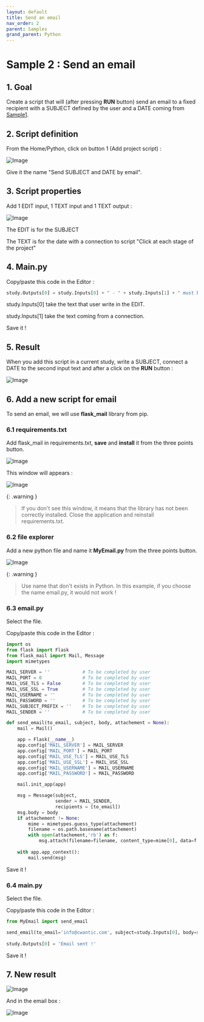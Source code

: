 ```yaml
---
layout: default
title: Send an email
nav_order: 2
parent: Samples
grand_parent: Python
---
```


# Sample 2 : Send an email

## 1. Goal

Create a script that will (after pressing **RUN** button) send an email to a fixed recipient with a SUBJECT defined by the user and a DATE coming from [Sample1](https://documentation.metapiping.com/Python/Samples/datetimefile.html).

## 2. Script definition

From the Home/Python, click on button 1 (Add project script) :

![Image](../../Images/PythonMenu.jpg)

Give it the name "Send SUBJECT and DATE by email".

## 3. Script properties

Add 1 EDIT input, 1 TEXT input and 1 TEXT output :

![Image](../../Images/PythonSample2_1.jpg)

The EDIT is for the SUBJECT

The TEXT is for the date with a connection to script "Click at each stage of the project"

## 4. Main.py

Copy/paste this code in the Editor :

```python
study.Outputs[0] = study.Inputs[0] + " - " + study.Inputs[1] + " must be send by email"
```

study.Inputs[0] take the text that user write in the EDIT.

study.Inputs[1] take the text coming from a connection.

Save it !

## 5. Result

When you add this script in a current study, write a SUBJECT, connect a DATE to the second input text and after a click on the **RUN** button :

![Image](../../Images/PythonSample2_2.jpg)

## 6. Add a new script for email

To send an email, we will use **flask_mail** library from pip.

### 6.1 requirements.txt

Add flask_mail in requirements.txt, **save** and **install** it from the three points button.

![Image](../../Images/PythonSample2_3.jpg)

This window will appears :

![Image](../../Images/PythonSample2_5.jpg)

{: .warning }
> If you don't see this window, it means that the library has not been correctly installed. Close the application and reinstall requirements.txt.

### 6.2 file explorer

Add a new python file and name it **MyEmail.py** from the three points button.

![Image](../../Images/PythonSample2_4.jpg)

{: .warning }
> Use name that don't exists in Python. In this example, if you choose the name email.py, it would not work !

### 6.3 email.py

Select the file.

Copy/paste this code in the Editor :

```python
import os
from flask import Flask
from flask_mail import Mail, Message
import mimetypes

MAIL_SERVER = ''            # To be completed by user
MAIL_PORT = 0               # To be completed by user
MAIL_USE_TLS = False        # To be completed by user
MAIL_USE_SSL = True         # To be completed by user
MAIL_USERNAME = ''          # To be completed by user
MAIL_PASSWORD = ''          # To be completed by user
MAIL_SUBJECT_PREFIX = ''    # To be completed by user
MAIL_SENDER = ''            # To be completed by user

def send_email(to_email, subject, body, attachement = None):
    mail = Mail()

    app = Flask(__name__)
    app.config['MAIL_SERVER'] = MAIL_SERVER
    app.config['MAIL_PORT'] = MAIL_PORT
    app.config['MAIL_USE_TLS'] = MAIL_USE_TLS
    app.config['MAIL_USE_SSL'] = MAIL_USE_SSL
    app.config['MAIL_USERNAME'] = MAIL_USERNAME
    app.config['MAIL_PASSWORD'] = MAIL_PASSWORD

    mail.init_app(app)

    msg = Message(subject,
                  sender = MAIL_SENDER,
                  recipients = [to_email])            
    msg.body = body
    if attachement != None:
        mime = mimetypes.guess_type(attachement)
        filename = os.path.basename(attachement)
        with open(attachement,'rb') as f:
            msg.attach(filename=filename, content_type=mime[0], data=f.read(), disposition=None, headers=None)
            
    with app.app_context():
        mail.send(msg)
```

Save it !

### 6.4 main.py

Select the file.

Copy/paste this code in the Editor :

```python
from MyEmail import send_email

send_email(to_email='info@cwantic.com', subject=study.Inputs[0], body=study.Inputs[1])
    
study.Outputs[0] = 'Email sent !'
```

Save it !

## 7. New result

![Image](../../Images/PythonSample2_6.jpg)

And in the email box :

![Image](../../Images/PythonSample2_7.jpg)